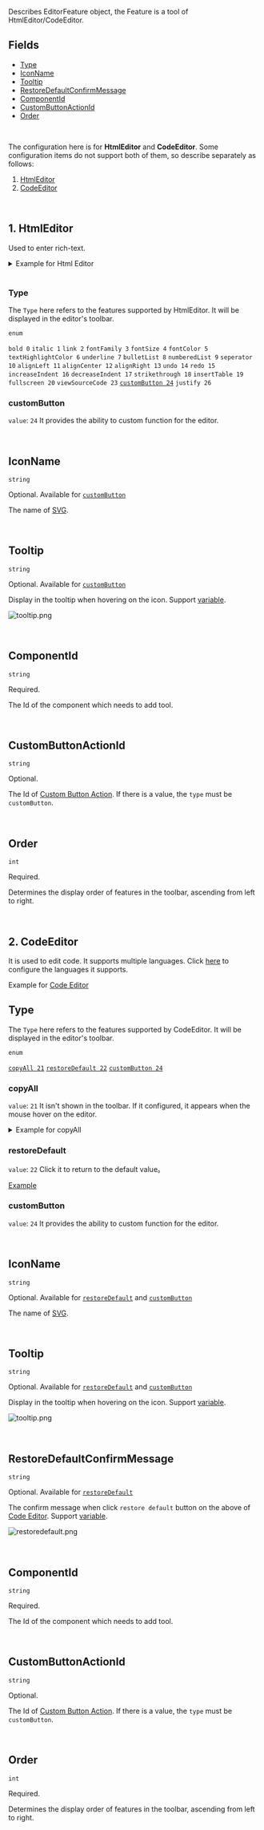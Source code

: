 Describes EditorFeature object, the Feature is a tool of HtmlEditor/CodeEditor.

## Fields
- [Type](#Type)
- [IconName](#IconName)
- [Tooltip](#Tooltip)
- [RestoreDefaultConfirmMessage](#RestoreDefaultConfirmMessage)
- [ComponentId](#ComponentId)
- [CustomButtonActionId](#CustomButtonActionId)
- [Order](#Order)

<br/>

The configuration here is for **HtmlEditor** and **CodeEditor**. Some configuration items do not support both of them, so describe separately as follows:
1. [HtmlEditor](#htmleditor)
2. [CodeEditor](#codeeditor)

<br/>


<a id="htmleditor"></a>
## 1. HtmlEditor
Used to enter rich-text.

<details>
<summary>Example for Html Editor</summary>

Below screenshot is part of [new article](https://dash11.comm100.io/ui/10100000/kb/knowledgebases/articles/new) page. Html editor doesn't support `restoreDefault` and `copyAll`.

The configurations:
- editorFeatures
  - fontSize tool
    - `type` is `fontSize`
  - italic tool
    - `type` is `italic`
  - link tool
    - `type` is `link`
  - textHighlightColor tool
    - `type` is `textHighlightColor`
  - bold tool
    - `type` is `bold`
  - underline tool
    - `type` is `underline`
  - bulletList tool
    - `type` is `bulletList`
  - numberedList tool
    - `type` is `numberedList`
  - increaseIndent tool
    - `type` is `increaseIndent`
  - decreaseIndent tool
    - `type` is `decreaseIndent`
  - strikethrough tool
    - `type` is `strikethrough`
  - alignLeft tool
    - `type` is `alignLeft`
  - alignCenter tool
    - `type` is `alignCenter`
  - alignRight tool
    - `type` is `alignRight`
  - insertTable tool
    - `type` is `insertTable`
  - viewSourceCode tool
    - `type` is `viewSourceCode`
  - fullscreen tool
    - `type` is `fullscreen`
  - customButton tool
    - `type` is `customButton`
    - `tooltip` is `Insert Image`
    - `icon` is `insertImage`
    - customButtonAction
      - `name` is `insertKBImage`
      - `targetEntityName` is `image`
      - `type` is `custom`
   - `type` is `justify`
   - `fontColor` is `fontColor`

![f-c-html editor.png](/.attachments/f-c-html%20editor-8b38ab47-8f92-4929-95c1-0db61fa229e5.png)

</details>

<br/>

### Type
The `Type` here refers to the features supported by HtmlEditor. It will be displayed in the editor's toolbar.

`enum`

`bold 0` `italic 1` `link 2` `fontFamily 3` `fontSize 4` `fontColor 5` `textHighlightColor 6` `underline 7` `bulletList 8` `numberedList 9` `seperator 10` `alignLeft 11` `alignCenter 12` `alignRight 13` `undo 14` `redo 15` `increaseIndent 16` `decreaseIndent 17` `strikethrough 18` `insertTable 19` `fullscreen 20` `viewSourceCode 23` [`customButton 24`](#customButton) `justify 26`

### customButton
`value`: `24`
It provides the ability to custom function for the editor. 

<br/>

## IconName
`string`

Optional. Available for [`customButton`](#customButton)

The name of [SVG](/References/UI/Icon).

<br/>

## Tooltip
`string`

Optional. Available for  [`customButton`](#customButton)

Display in the tooltip when hovering on the icon. Support [variable](/References/UI/Variables).

![tooltip.png](/.attachments/tooltip-e9b064d4-a89c-4613-9564-9751f04920fe.png)

<br/>

## ComponentId
`string`

Required.

The Id of the component which needs to add tool.

<br/>

## CustomButtonActionId
`string`

Optional.

The Id of [Custom Button Action](/References/UI/Button-Action). If there is a value, the `type` must be `customButton`.

<br/>

## Order
`int`

Required.

Determines the display order of features in the toolbar, ascending from left to right.

<br/>

<a id="codeeditor"></a>
## 2. CodeEditor
It is used to edit code. It supports multiple languages. Click [here](/References/UI/Single-Row/Form/Component#codeeditorsyntaxlanguage) to configure the languages it supports.

Example for [Code Editor](/References/UI/Single-Row/Form/Component#codeEditor)

## Type
The `Type` here refers to the features supported by CodeEditor. It will be displayed in the editor's toolbar.

`enum`

[`copyAll 21`](#copyAll) [`restoreDefault 22`](#restoreDefault) [`customButton 24`](#customButton)

### copyAll
`value`: `21`
It isn't shown in the toolbar. If it configured, it appears when the mouse hover on the editor.

<details>
<summary>Example for copyAll</summary>

Below the screenshot is part of livechat's [installation](https://dash11.comm100.io/ui/10100000/livechat/campaign/installation/) page.

The configurations:
- component
  - `componentType` is `codeEditor`
  - `columnSpan` is `12`
  - editorFeatures
    - copyAll tool
      - `type` is `copyAll`

![f-c-copyall.png](/.attachments/f-c-copyall-87816bf0-5db1-487d-9645-6b19dc59d324.png)

</details>

### restoreDefault
`value`: `22`
Click it to return to the default value。

[Example](/References/UI/Single-Row/Form/Component#codeEditor)

### customButton
`value`: `24`
It provides the ability to custom function for the editor. 

<br/>

## IconName
`string`

Optional. Available for [`restoreDefault`](#restoreDefault) and [`customButton`](#customButton)

The name of [SVG](/References/UI/Icon).

<br/>

## Tooltip
`string`

Optional. Available for [`restoreDefault`](#restoreDefault) and [`customButton`](#customButton)

Display in the tooltip when hovering on the icon. Support [variable](/References/UI/Variables).

![tooltip.png](/.attachments/tooltip-e9b064d4-a89c-4613-9564-9751f04920fe.png)

<br/>

## RestoreDefaultConfirmMessage
`string`

Optional. Available for [`restoreDefault`](#restoreDefault)

The confirm message when click `restore default` button on the above of [Code Editor](/References/UI/Single-Row/Form/Component#codeEditor). Support [variable](/References/UI/Variables).

![restoredefault.png](/.attachments/restoredefault-5865bac3-95e7-499b-8e8f-36dd54f1ce24.png)

<br/>

## ComponentId
`string`

Required.

The Id of the component which needs to add tool.

<br/>

## CustomButtonActionId
`string`

Optional.

The Id of [Custom Button Action](/References/UI/Button-Action). If there is a value, the `type` must be `customButton`.

<br/>

## Order
`int`

Required.

Determines the display order of features in the toolbar, ascending from left to right.